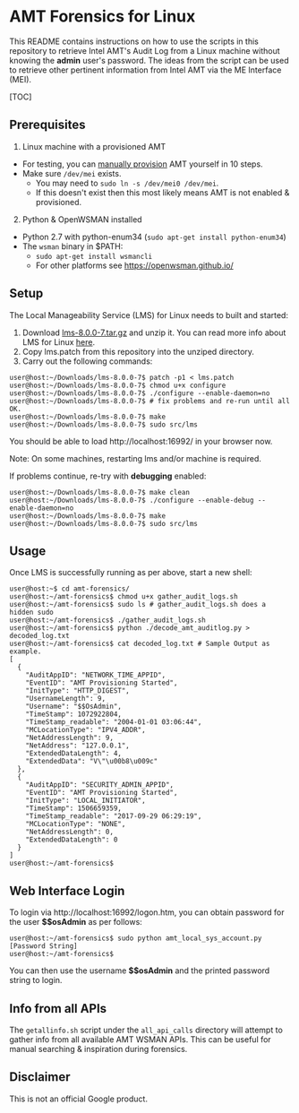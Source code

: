 # AMT Forensics for Linux

This README contains instructions on how to use the scripts in this repository
to retrieve Intel AMT's Audit Log from a Linux machine without knowing the
**admin** user's password. The ideas from the script can be used to retrieve
other pertinent information from Intel AMT via the ME Interface (MEI).

[TOC]

## Prerequisites

1. Linux machine with a provisioned AMT
  * For testing, you can [manually
provision](https://software.intel.com/sites/manageability/AMT_Implementation_and_Reference_Guide/WordDocuments/manualsetupandconfigurationfromrelease60.htm)
AMT yourself in 10 steps.
  * Make sure ```/dev/mei``` exists.
     * You may need to ```sudo ln -s /dev/mei0 /dev/mei```.
     * If this doesn't exist then this most likely means AMT is not
       enabled & provisioned.

2. Python & OpenWSMAN installed
  * Python 2.7 with python-enum34 (```sudo apt-get install python-enum34```)
  * The ```wsman``` binary in $PATH:
     * ```sudo apt-get install wsmancli```
     * For other platforms see https://openwsman.github.io/

## Setup

The Local Manageability Service (LMS) for Linux needs to built and started:

1. Download [lms-8.0.0-7.tar.gz](https://web.archive.org/web/20150804210131/https://software.intel.com/sites/default/files/lms-8.0.0-7.tar.gz)
   and unzip it. You can read more info about LMS for Linux
   [here](https://web.archive.org/web/20180829131835/https://software.intel.com/en-us/articles/download-the-latest-intel-amt-open-source-drivers/).
2. Copy lms.patch from this repository into the unziped directory.
3. Carry out the following commands:

```shell
user@host:~/Downloads/lms-8.0.0-7$ patch -p1 < lms.patch
user@host:~/Downloads/lms-8.0.0-7$ chmod u+x configure
user@host:~/Downloads/lms-8.0.0-7$ ./configure --enable-daemon=no
user@host:~/Downloads/lms-8.0.0-7$ # fix problems and re-run until all OK.
user@host:~/Downloads/lms-8.0.0-7$ make
user@host:~/Downloads/lms-8.0.0-7$ sudo src/lms
```

You should be able to load http://localhost:16992/ in your browser now.

Note: On some machines, restarting lms and/or machine is required.

If problems continue, re-try with **debugging** enabled:

```shell
user@host:~/Downloads/lms-8.0.0-7$ make clean
user@host:~/Downloads/lms-8.0.0-7$ ./configure --enable-debug --enable-daemon=no
user@host:~/Downloads/lms-8.0.0-7$ make
user@host:~/Downloads/lms-8.0.0-7$ sudo src/lms
```


## Usage

Once LMS is successfully running as per above, start a new shell:

```shell
user@host:~$ cd amt-forensics/
user@host:~/amt-forensics$ chmod u+x gather_audit_logs.sh
user@host:~/amt-forensics$ sudo ls # gather_audit_logs.sh does a hidden sudo
user@host:~/amt-forensics$ ./gather_audit_logs.sh
user@host:~/amt-forensics$ python ./decode_amt_auditlog.py > decoded_log.txt
user@host:~/amt-forensics$ cat decoded_log.txt # Sample Output as example.
[
  {
    "AuditAppID": "NETWORK_TIME_APPID",
    "EventID": "AMT Provisioning Started",
    "InitType": "HTTP_DIGEST",
    "UsernameLength": 9,
    "Username": "$$OsAdmin",
    "TimeStamp": 1072922804,
    "TimeStamp_readable": "2004-01-01 03:06:44",
    "MCLocationType": "IPV4_ADDR",
    "NetAddressLength": 9,
    "NetAddress": "127.0.0.1",
    "ExtendedDataLength": 4,
    "ExtendedData": "V\"\u00b8\u009c"
  },
  {
    "AuditAppID": "SECURITY_ADMIN_APPID",
    "EventID": "AMT Provisioning Started",
    "InitType": "LOCAL_INITIATOR",
    "TimeStamp": 1506659359,
    "TimeStamp_readable": "2017-09-29 06:29:19",
    "MCLocationType": "NONE",
    "NetAddressLength": 0,
    "ExtendedDataLength": 0
  }
]
user@host:~/amt-forensics$
```

## Web Interface Login

To login via http://localhost:16992/logon.htm, you can
obtain password for the user **$$osAdmin** as per follows:

```shell
user@host:~/amt-forensics$ sudo python amt_local_sys_account.py
[Password String]
user@host:~/amt-forensics$
```

You can then use the username **$$osAdmin** and the printed password
string to login.

## Info from all APIs

The ```getallinfo.sh``` script under the ```all_api_calls``` directory will
attempt to gather info from all available AMT WSMAN APIs. This can be useful
for manual searching & inspiration during forensics.

## Disclaimer

This is not an official Google product.

